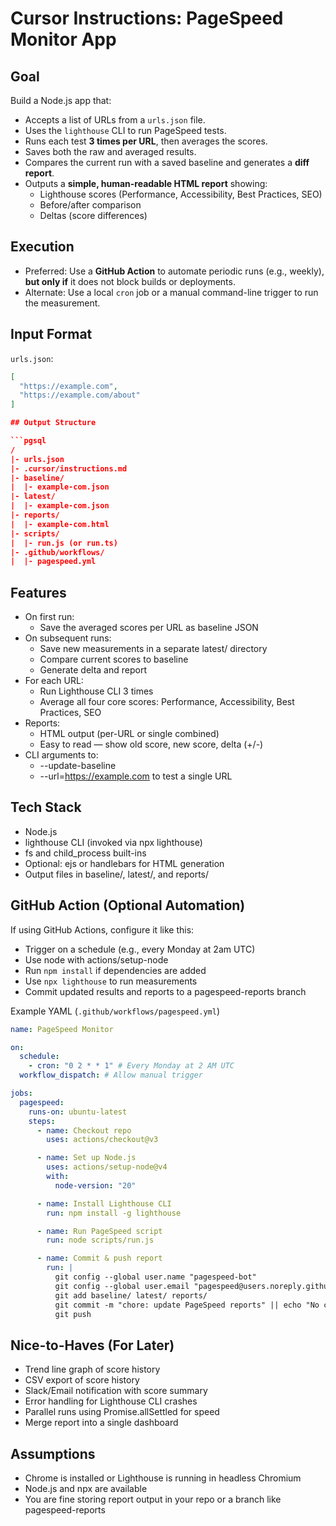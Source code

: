 # Cursor Instructions: PageSpeed Monitor App

## Goal

Build a Node.js app that:

- Accepts a list of URLs from a `urls.json` file.
- Uses the `lighthouse` CLI to run PageSpeed tests.
- Runs each test **3 times per URL**, then averages the scores.
- Saves both the raw and averaged results.
- Compares the current run with a saved baseline and generates a **diff report**.
- Outputs a **simple, human-readable HTML report** showing:
  - Lighthouse scores (Performance, Accessibility, Best Practices, SEO)
  - Before/after comparison
  - Deltas (score differences)

## Execution

- Preferred: Use a **GitHub Action** to automate periodic runs (e.g., weekly), **but only if** it does not block builds or deployments.
- Alternate: Use a local `cron` job or a manual command-line trigger to run the measurement.

## Input Format

`urls.json`:

````json
[
  "https://example.com",
  "https://example.com/about"
]

## Output Structure

```pgsql
/
|- urls.json
|- .cursor/instructions.md
|- baseline/
|  |- example-com.json
|- latest/
|  |- example-com.json
|- reports/
|  |- example-com.html
|- scripts/
|  |- run.js (or run.ts)
|- .github/workflows/
|  |- pagespeed.yml

````

## Features

- On first run:
  - Save the averaged scores per URL as baseline JSON
- On subsequent runs:
  - Save new measurements in a separate latest/ directory
  - Compare current scores to baseline
  - Generate delta and report
- For each URL:
  - Run Lighthouse CLI 3 times
  - Average all four core scores: Performance, Accessibility, Best Practices, SEO
- Reports:
  - HTML output (per-URL or single combined)
  - Easy to read — show old score, new score, delta (+/-)
- CLI arguments to:
  - --update-baseline
  - --url=https://example.com to test a single URL

## Tech Stack

- Node.js
- lighthouse CLI (invoked via npx lighthouse)
- fs and child_process built-ins
- Optional: ejs or handlebars for HTML generation
- Output files in baseline/, latest/, and reports/

## GitHub Action (Optional Automation)

If using GitHub Actions, configure it like this:

- Trigger on a schedule (e.g., every Monday at 2am UTC)
- Use node with actions/setup-node
- Run `npm install` if dependencies are added
- Use `npx lighthouse` to run measurements
- Commit updated results and reports to a pagespeed-reports branch

Example YAML (`.github/workflows/pagespeed.yml`)

```yaml
name: PageSpeed Monitor

on:
  schedule:
    - cron: "0 2 * * 1" # Every Monday at 2 AM UTC
  workflow_dispatch: # Allow manual trigger

jobs:
  pagespeed:
    runs-on: ubuntu-latest
    steps:
      - name: Checkout repo
        uses: actions/checkout@v3

      - name: Set up Node.js
        uses: actions/setup-node@v4
        with:
          node-version: "20"

      - name: Install Lighthouse CLI
        run: npm install -g lighthouse

      - name: Run PageSpeed script
        run: node scripts/run.js

      - name: Commit & push report
        run: |
          git config --global user.name "pagespeed-bot"
          git config --global user.email "pagespeed@users.noreply.github.com"
          git add baseline/ latest/ reports/
          git commit -m "chore: update PageSpeed reports" || echo "No changes to commit"
          git push
```

## Nice-to-Haves (For Later)

- Trend line graph of score history
- CSV export of score history
- Slack/Email notification with score summary
- Error handling for Lighthouse CLI crashes
- Parallel runs using Promise.allSettled for speed
- Merge report into a single dashboard

## Assumptions

- Chrome is installed or Lighthouse is running in headless Chromium
- Node.js and npx are available
- You are fine storing report output in your repo or a branch like pagespeed-reports

